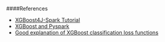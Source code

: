 ####References
* [XGBoost4J-Spark Tutorial](https://xgboost.readthedocs.io/en/latest/jvm/xgboost4j_spark_tutorial.html)
* [XGBoost and Pyspark](https://towardsdatascience.com/pyspark-and-xgboost-integration-tested-on-the-kaggle-titanic-dataset-4e75a568bdb)
* [Good explanation of XGBoost classification loss functions](https://towardsdatascience.com/xgboost-mathematics-explained-58262530904a)
